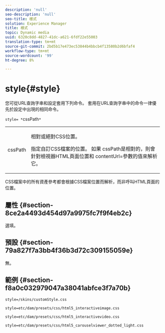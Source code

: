 ```yaml
---
description: 'null'
seo-description: 'null'
seo-title: 樣式
solution: Experience Manager
title: 樣式
topic: Dynamic media
uuid: 6320c8dd-4827-41dc-a621-6fdf22e55003
translation-type: tm+mt
source-git-commit: 2bd5b17e473ec53844b4bbcb4f13580b2d6bfaf4
workflow-type: tm+mt
source-wordcount: '99'
ht-degree: 8%

---
```



# style{#style}

您可從URL查詢字串和設定套用下列命令。 套用在URL查詢字串中的命令一律優先於設定中出現的相同命令。

`style= *`cssPath`*`

<table id="table_F800F787CF0342749B934DAEB600C0EB"> 
 <tbody> 
  <tr> 
   <td colname="col1"> <p> <span class="codeph"> <span class="varname"> cssPath</span> </span> </p> </td> 
   <td colname="col2"> <p> 相對或絕對CSS位置。 </p> <p>指定自訂CSS檔案的位置。 如果<span class="codeph"><span class="varname"> cssPath</span></span>是相對的，則會針對檢視器HTML頁面位置和<span class="codeph"> contentUrl=</span>參數的值來解析它。 </p> </td> 
  </tr> 
 </tbody> 
</table>

CSS檔案中的所有資產參考都會根據CSS檔案位置而解析，而非呼叫HTML頁面的位置。

## 屬性 {#section-8ce2a4493d454d97a9975fc7f9f4eb2c}

選填。

## 預設 {#section-79a827f7a3bb4f36b3d72c309155059e}

無。

## 範例 {#section-f8a0c032979047a38041abfce3f7a70b}

`style=/skins/customStyle.css`

`style=etc/dam/presets/css/html5_interactiveimage.css`

`style=etc/dam/presets/css/html5_interactivevideo.css`

`style=etc/dam/presets/css/html5_carouselviewer_dotted_light.css`
